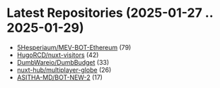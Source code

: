 # Latest Repositories (2025-01-27 .. 2025-01-29)

- [5Hesperiaum/MEV-BOT-Ethereum](https://github.com/5Hesperiaum/MEV-BOT-Ethereum) (79)
- [HugoRCD/nuxt-visitors](https://github.com/HugoRCD/nuxt-visitors) (42)
- [DumbWareio/DumbBudget](https://github.com/DumbWareio/DumbBudget) (33)
- [nuxt-hub/multiplayer-globe](https://github.com/nuxt-hub/multiplayer-globe) (26)
- [ASITHA-MD/BOT-NEW-2](https://github.com/ASITHA-MD/BOT-NEW-2) (17)
